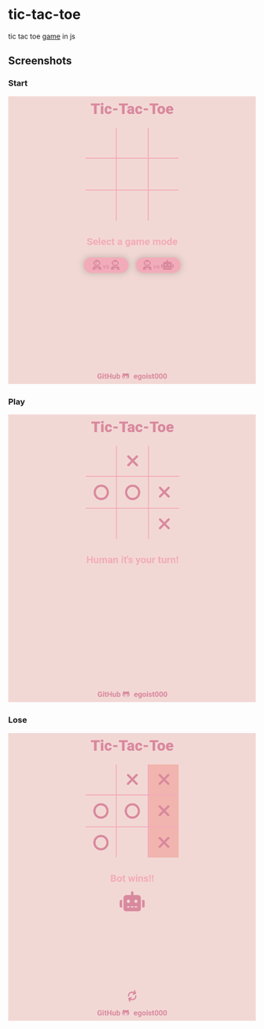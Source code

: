# tic-tac-toe
tic tac toe [game](https://egoist000.github.io/tic-tac-toe/) in js
## Screenshots
### Start
![img](screenshots/2021-12-20-17:13:23-screenshot.png)
### Play
![img2](screenshots/2021-12-20-17:13:43-screenshot.png)
### Lose
![img3](screenshots/2021-12-20-17:13:51-screenshot.png)
